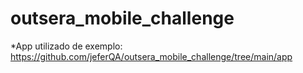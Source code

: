 # outsera_mobile_challenge

*App utilizado de exemplo: https://github.com/jeferQA/outsera_mobile_challenge/tree/main/app
